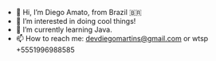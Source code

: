 - 👋 Hi, I’m Diego Amato, from Brazil 🇧🇷
- 👀 I’m interested in doing cool things!
- 🌱 I’m currently learning Java.
- 📫 How to reach me: devdiegomartins@gmail.com or wtsp +5551996988585

<!---
diegoamato/diegoamato is a ✨ special ✨ repository because its `README.md` (this file) appears on your GitHub profile.
You can click the Preview link to take a look at your changes.
--->
